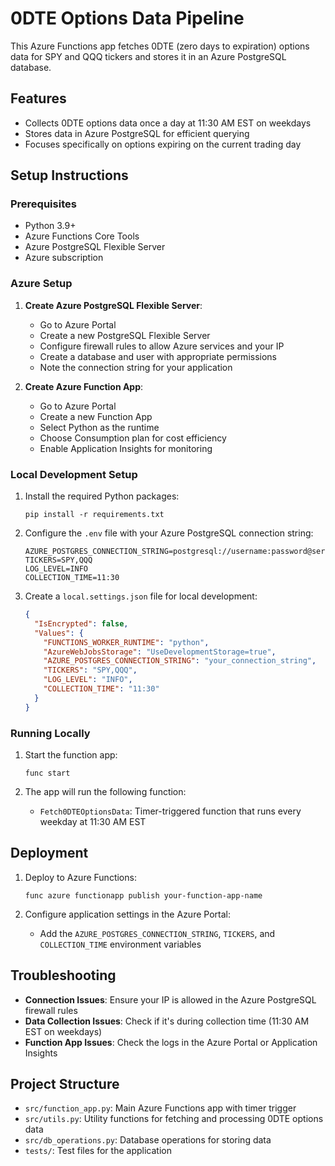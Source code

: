 # 0DTE Options Data Pipeline

This Azure Functions app fetches 0DTE (zero days to expiration) options data for SPY and QQQ tickers and stores it in an Azure PostgreSQL database.

## Features

- Collects 0DTE options data once a day at 11:30 AM EST on weekdays
- Stores data in Azure PostgreSQL for efficient querying
- Focuses specifically on options expiring on the current trading day

## Setup Instructions

### Prerequisites

- Python 3.9+
- Azure Functions Core Tools
- Azure PostgreSQL Flexible Server
- Azure subscription

### Azure Setup

1. **Create Azure PostgreSQL Flexible Server**:
   - Go to Azure Portal
   - Create a new PostgreSQL Flexible Server
   - Configure firewall rules to allow Azure services and your IP
   - Create a database and user with appropriate permissions
   - Note the connection string for your application

2. **Create Azure Function App**:
   - Go to Azure Portal
   - Create a new Function App
   - Select Python as the runtime
   - Choose Consumption plan for cost efficiency
   - Enable Application Insights for monitoring

### Local Development Setup

1. Install the required Python packages:
   ```
   pip install -r requirements.txt
   ```

2. Configure the `.env` file with your Azure PostgreSQL connection string:
   ```
   AZURE_POSTGRES_CONNECTION_STRING=postgresql://username:password@server.postgres.database.azure.com:5432/database
   TICKERS=SPY,QQQ
   LOG_LEVEL=INFO
   COLLECTION_TIME=11:30
   ```

3. Create a `local.settings.json` file for local development:
   ```json
   {
     "IsEncrypted": false,
     "Values": {
       "FUNCTIONS_WORKER_RUNTIME": "python",
       "AzureWebJobsStorage": "UseDevelopmentStorage=true",
       "AZURE_POSTGRES_CONNECTION_STRING": "your_connection_string",
       "TICKERS": "SPY,QQQ",
       "LOG_LEVEL": "INFO",
       "COLLECTION_TIME": "11:30"
     }
   }
   ```

### Running Locally

1. Start the function app:
   ```
   func start
   ```

2. The app will run the following function:
   - `Fetch0DTEOptionsData`: Timer-triggered function that runs every weekday at 11:30 AM EST

## Deployment

1. Deploy to Azure Functions:
   ```
   func azure functionapp publish your-function-app-name
   ```

2. Configure application settings in the Azure Portal:
   - Add the `AZURE_POSTGRES_CONNECTION_STRING`, `TICKERS`, and `COLLECTION_TIME` environment variables

## Troubleshooting

- **Connection Issues**: Ensure your IP is allowed in the Azure PostgreSQL firewall rules
- **Data Collection Issues**: Check if it's during collection time (11:30 AM EST on weekdays)
- **Function App Issues**: Check the logs in the Azure Portal or Application Insights

## Project Structure

- `src/function_app.py`: Main Azure Functions app with timer trigger
- `src/utils.py`: Utility functions for fetching and processing 0DTE options data
- `src/db_operations.py`: Database operations for storing data
- `tests/`: Test files for the application 